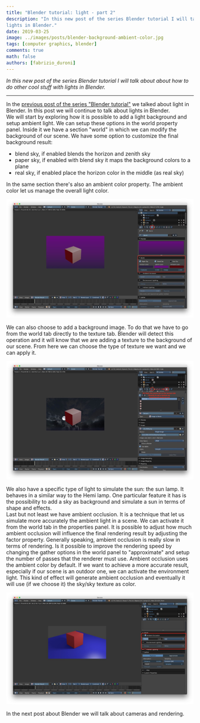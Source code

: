 ```yaml
---
title: "Blender tutorial: light - part 2"
description: "In this new post of the series Blender tutorial I will talk about about how to do other cool stuff with
lights in Blender."
date: 2019-03-25
image: ../images/posts/blender-background-ambient-color.jpg
tags: [computer graphics, blender]
comments: true
math: false
authors: [fabrizio_duroni]
---
```


*In this new post of the series Blender tutorial I will talk about about how to do other cool stuff with lights in
Blender.*

---

In the [previous post of the series "Blender tutorial"](/2019/03/24/blender-tutorial-10-light-part-1/) we talked
about light in Blender. In this post we will continue to talk about lights in Blender.  
We will start by exploring how it is possible to add a light background and setup ambient light. We can setup these
options in the world property panel. Inside it we have a section "world" in which we can modify the background of our
scene. We have some option to customize the final background result:

* blend sky, if enabled blends the horizon and zenith sky
* paper sky, if enabled with blend sky it maps the background colors to a plane
* real sky, if enabled place the horizon color in the middle (as real sky)

In the same section there's also an ambient color property. The ambient color let us manage the overall light color.

![Add a background ambient color](../images/posts/blender-background-ambient-color.jpg)

We can also choose to add a background image. To do that we have to go from the world tab directly to the texture tab.
Blender will detect this operation and it will know that we are adding a texture to the background of our scene. From
here we can choose the type of texture we want and we can apply it.

![Add a background texture](../images/posts/blender-background-texture.jpg)

We also have a specific type of light to simulate the sun: the sun lamp. It behaves in a similar way to the Hemi lamp.
One particular feature it has is the possibility to add a sky as background and simulate a sun in terms of shape and
effects.  
Last but not least we have ambient occlusion. It is a technique that let us simulate more accurately the ambient light
in a scene. We can activate it from the world tab in the properties panel. It is possible to adjust how much ambient
occlusion will influence the final rendering result by adjusting the factor property. Generally speaking, ambient
occlusion is really slow in terms of rendering. Is it possible to improve the rendering speed by changing the gather
options in the world panel to "approximate" and setup the number of passes that the renderer must use. Ambient occlusion
uses the ambient color by default. If we want to achieve a more accurate result, especially if our scene is an outdoor
one, we can activate the environment light. This kind of effect will generate ambient occlusion and eventually it will
use (if we choose it) the sky/sky texture as color.

![Add ambient occlusion environment lighting](../images/posts/blender-ambient-occlusion-enviroment-lighting.jpg)

In the next post about Blender we will talk about cameras and rendering.
